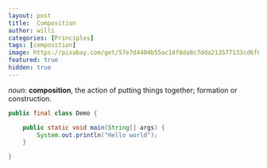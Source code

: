 ```yaml
---
layout: post
title:  Composition
author: willi
categories: [Principles]
tags: [composition]
image: https://pixabay.com/get/57e7d4404b55ac14f6da8c7dda213577133cd6f8525478407d2d78d2904c_1280.jpg
featured: true
hidden: true
---
```


*noun*: **composition**, the action of putting things together; formation or construction.

```java
public final class Demo {

    public static void main(String[] args) {
        System.out.println("Hello world");
    }

}
```
